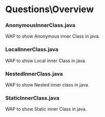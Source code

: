 # Questions\Overview 
### AnonymousInnerClass.java
WAP to show Anonymous inner Class in java.
### LocalInnerClass.java
WAP to show Local inner Class in java.
### NestedInnerClass.java
WAP to show Nested inner class in java.
### StaticInnerClass.java
WAP to show Static inner Class in java.
